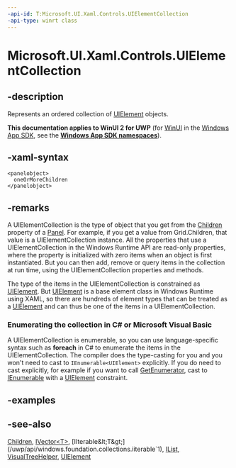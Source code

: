 ```yaml
---
-api-id: T:Microsoft.UI.Xaml.Controls.UIElementCollection
-api-type: winrt class
---
```


<!-- Class syntax.
public class UIElementCollection : Windows.Foundation.Collections.IIterable<Windows.UI.Xaml.UIElement>, Windows.Foundation.Collections.IVector<Windows.UI.Xaml.UIElement>, Windows.UI.Xaml.Controls.IUIElementCollection
-->

# Microsoft.UI.Xaml.Controls.UIElementCollection

## -description
Represents an ordered collection of [UIElement](../microsoft.ui.xaml/uielement.md) objects.

**This documentation applies to WinUI 2 for UWP** (for [WinUI](/windows/apps/winui/winui3/) in the [Windows App SDK](/windows/apps/windows-app-sdk/), see the **[Windows App SDK namespaces](/windows/windows-app-sdk/api/winrt/)**).

## -xaml-syntax
```xaml
<panelobject>
  oneOrMoreChildren
</panelobject>
```


## -remarks
A UIElementCollection is the type of object that you get from the [Children](panel_children.md) property of a [Panel](panel.md). For example, if you get a value from Grid.Children, that value is a UIElementCollection instance. All the properties that use a UIElementCollection in the Windows Runtime  API are read-only properties, where the property is initialized with zero items when an object is first instantiated. But you can then add, remove or query items in the collection at run time, using the UIElementCollection properties and methods.

The type of the items in the UIElementCollection is constrained as [UIElement](../microsoft.ui.xaml/uielement.md). But [UIElement](../microsoft.ui.xaml/uielement.md) is a base element class in Windows Runtime using XAML, so there are hundreds of element types that can be treated as a [UIElement](../microsoft.ui.xaml/uielement.md) and can thus be one of the items in a UIElementCollection.




<!--Begin NET note for IEnumerable support-->
### Enumerating the collection in C# or Microsoft Visual Basic

A UIElementCollection is enumerable, so you can use language-specific syntax such as **foreach** in C# to enumerate the items in the UIElementCollection. The compiler does the type-casting for you and you won't need to cast to `IEnumerable<UIElement>` explicitly. If you do need to cast explicitly, for example if you want to call [GetEnumerator](/dotnet/api/system.collections.ienumerable.getenumerator?view=dotnet-uwp-10.0&preserve-view=true), cast to [IEnumerable<T>](/dotnet/api/system.collections.generic.ienumerable-1?view=dotnet-uwp-10.0&preserve-view=true) with a [UIElement](../microsoft.ui.xaml/uielement.md) constraint.


<!--End NET note for IEnumerable support-->

## -examples

## -see-also
[Children](panel_children.md), [IVector&lt;T&gt;](/uwp/api/windows.foundation.collections.ivector`1), [IIterable&lt;T&gt;](/uwp/api/windows.foundation.collections.iiterable`1), [IList<T>](/dotnet/api/system.collections.generic.ilist-1?view=dotnet-uwp-10.0&preserve-view=true), [VisualTreeHelper](../microsoft.ui.xaml.media/visualtreehelper.md), [UIElement](../microsoft.ui.xaml/uielement.md)
